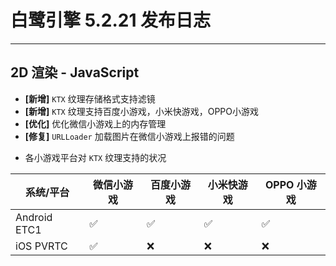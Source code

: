 # 白鹭引擎 5.2.21 发布日志

---



## 2D 渲染 - JavaScript 
- **[新增]**  `KTX` 纹理存储格式支持滤镜
- **[新增]**  `KTX` 纹理支持百度小游戏，小米快游戏，OPPO小游戏
- **[优化]**  优化微信小游戏上的内存管理
- **[修复]**  `URLLoader` 加载图片在微信小游戏上报错的问题

* 各小游戏平台对 `KTX` 纹理支持的状况

 系统/平台 | 微信小游戏 | 百度小游戏 | 小米快游戏 | OPPO 小游戏
------------- | ------------- | -------------| -------------| -------------
Android ETC1  | ✅ | ✅| ✅| ✅
iOS PVRTC  | ✅ | ❌ | ❌ | ❌ 

